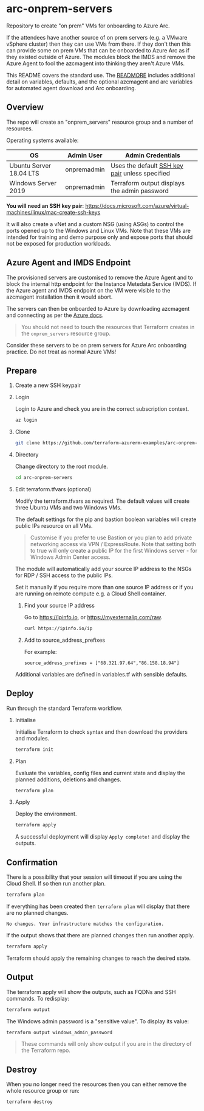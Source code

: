 # arc-onprem-servers

Repository to create "on prem" VMs for onboarding to Azure Arc.

If the attendees have another source of on prem servers (e.g. a VMware vSphere cluster) then they can use VMs from there. If they don't then this can provide some on prem VMs that can be onboarded to Azure Arc as if they existed outside of Azure. The modules block the IMDS and remove the Azure Agent to fool the azcmagent into thinking they aren't Azure VMs.

This README covers the standard use. The [READMORE](./READMORE.md) includes additional detail on variables, defaults, and the optional azcmagent and arc variables for automated agent download and Arc onboarding.

## Overview

The repo will create an "onprem_servers" resource group and a number of resources.

Operating systems available:

| OS | Admin User | Admin Credentials |
|---|---|---|
| Ubuntu Server 18.04 LTS | onpremadmin | Uses the default [SSH key pair](https://docs.microsoft.com/azure/virtual-machines/linux/mac-create-ssh-keys) unless specified |
| Windows Server 2019 | onpremadmin | Terraform output displays the admin password |

**You will need an SSH key pair**: <https://docs.microsoft.com/azure/virtual-machines/linux/mac-create-ssh-keys>

It will also create a vNet and a custom NSG (using ASGs) to control the ports opened up to the Windows and Linux VMs. Note that these VMs are intended for training and demo purpose only and expose ports that should not be exposed for production workloads.

## Azure Agent and IMDS Endpoint

The provisioned servers are customised to remove the Azure Agent and to block the internal http endpoint for the Instance Metedata Service (IMDS). If the Azure agent and IMDS endpoint on the VM were visible to the azcmagent installation then it would abort.

The servers can then be onboarded to Azure by downloading azcmagent and connecting as per the [Azure docs](https://aka.ms/AzureArcDocs).

> You should not need to touch the resources that Terraform creates in the `onprem_servers` resource group.

Consider these servers to be on prem servers for Azure Arc onboarding practice. Do not treat as normal Azure VMs!

## Prepare

1. Create a new SSH keypair
1. Login

    Login to Azure and check you are in the correct subscription context.

    ```bash
    az login
    ```

1. Clone

   ```bash
   git clone https://github.com/terraform-azurerm-examples/arc-onprem-servers/
   ```

1. Directory

    Change directory to the root module.

    ```bash
    cd arc-onprem-servers
    ```

1. Edit terraform.tfvars (optional)

    Modify the terraform.tfvars as required. The default values will create three Ubuntu VMs and two Windows VMs.

    The default settings for the pip and bastion boolean variables will create public IPs resource on all VMs.

    > Customise if you prefer to use Bastion or you plan to add private networking access via VPN / ExpressRoute. Note that setting both to true will only create a public IP for the first Windows server - for Windows Admin Center access.

    The module will automatically add your source IP address to the NSGs for RDP / SSH access to the public IPs.

    Set it manually if you require more than one source IP address or if you are running on remote compute e.g. a Cloud Shell container.

    1. Find your source IP address

        Go to https://ipinfo.io, or https://myexternalip.com/raw.

        ```bash
        curl https://ipinfo.io/ip
        ```

    1. Add to source_address_prefixes

        For example:

        ```text
        source_address_prefixes = ["68.321.97.64","86.158.18.94"]
        ```

    Additional variables are defined in variables.tf with sensible defaults.

## Deploy

Run through the standard Terraform workflow.

1. Initialise

    Initialise Terraform to check syntax and then download the providers and modules.

    ```bash
    terraform init
    ```

1. Plan

    Evaluate the variables, config files and current state and display the planned additions, deletions and changes.

    ```bash
    terraform plan
    ```

1. Apply

    Deploy the environment.

    ```bash
    terraform apply
    ```

    A successful deployment will display `Apply complete!` and display the outputs.

## Confirmation

There is a possibility that your session will timeout if you are using the Cloud Shell. If so then run another plan.

```bash
terraform plan
```

If everything has been created then `terraform plan` will display that there are no planned changes.

```text
No changes. Your infrastructure matches the configuration.
```

If the output shows that there are planned changes then run another apply.

```bash
terraform apply
```

Terraform should apply the remaining changes to reach the desired state.

## Output

The terraform apply will show the outputs, such as FQDNs and SSH commands. To redisplay:

```bash
terraform output
```

The Windows admin password is a "sensitive value". To display its value:

```bash
terraform output windows_admin_password
```

> These commands will only show output if you are in the directory of the Terraform repo.

## Destroy

When you no longer need the resources then you can either remove the whole resource group or run:

```bash
terraform destroy
```
